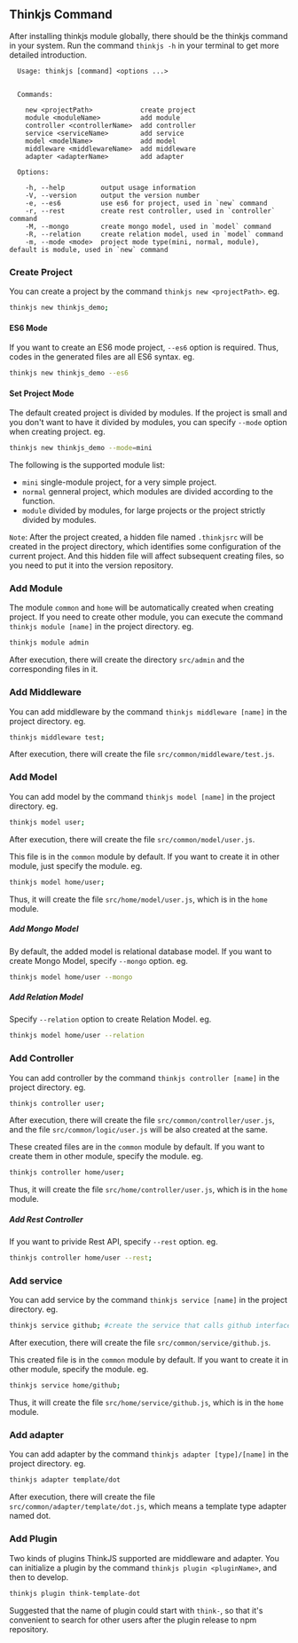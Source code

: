 ## Thinkjs Command

After installing thinkjs module globally, there should be the thinkjs command in your system. Run the command `thinkjs -h` in your terminal to get more detailed introduction.

```text
  Usage: thinkjs [command] <options ...>


  Commands:

    new <projectPath>            create project
    module <moduleName>          add module
    controller <controllerName>  add controller
    service <serviceName>        add service
    model <modelName>            add model
    middleware <middlewareName>  add middleware
    adapter <adapterName>        add adapter

  Options:

    -h, --help         output usage information
    -V, --version      output the version number
    -e, --es6          use es6 for project, used in `new` command
    -r, --rest         create rest controller, used in `controller` command
    -M, --mongo        create mongo model, used in `model` command
    -R, --relation     create relation model, used in `model` command
    -m, --mode <mode>  project mode type(mini, normal, module), default is module, used in `new` command
```

### Create Project

You can create a project by the command `thinkjs new <projectPath>`. eg.

```sh
thinkjs new thinkjs_demo;
```

#### ES6 Mode

If you want to create an ES6 mode project, `--es6` option is required. Thus, codes in the generated files are all ES6 syntax. eg.

```sh
thinkjs new thinkjs_demo --es6
```

#### Set Project Mode

The default created project is divided by modules. If the project is small and you don't want to have it divided by modules,
you can specify `--mode` option when creating project. eg.

```sh
thinkjs new thinkjs_demo --mode=mini
```

The following is the supported module list:

* `mini`  single-module project, for a very simple project.
* `normal` genneral project, which modules are divided according to the function.
* `module` divided by modules, for large projects or the project strictly divided by modules.

`Note`: After the project created, a hidden file named `.thinkjsrc` will be created in the project directory, which identifies some configuration of the current project. And this hidden file will affect subsequent creating files, so you need to put it into the version repository.

### Add Module

The module `common` and `home` will be automatically created when creating project. If you need to create other module, you can execute the command `thinkjs module [name]` in the project directory. eg. 

```sh
thinkjs module admin
```

After execution, there will create the directory `src/admin` and the corresponding files in it.

### Add Middleware

You can add middleware by the command `thinkjs middleware [name]` in the project directory. eg.

```sh
thinkjs middleware test;
```

After execution, there will create the file `src/common/middleware/test.js`.

### Add Model

You can add model by the command `thinkjs model [name]` in the project directory. eg.

```sh
thinkjs model user;
```

After execution, there will create the file `src/common/model/user.js`.

This file is in the `common` module by default. If you want to create it in other module, just specify the module. eg.

```sh
thinkjs model home/user;
```

Thus, it will create the file `src/home/model/user.js`, which is in the `home` module.

##### Add Mongo Model

By default, the added model is relational database model. If you want to create Mongo Model, specify `--mongo` option. eg.

```sh
thinkjs model home/user --mongo
```

##### Add Relation Model

Specify `--relation` option to create Relation Model. eg.

```sh
thinkjs model home/user --relation
```

### Add Controller

You can add controller by the command `thinkjs controller [name]` in the project directory. eg.

```sh
thinkjs controller user;
```

After execution, there will create the file `src/common/controller/user.js`, and the file `src/common/logic/user.js` will be also created at the same.

These created files are in the `common` module by default. If you want to create them in other module, specify the module. eg.

```sh
thinkjs controller home/user;
```

Thus, it will create the file `src/home/controller/user.js`, which is in the `home` module.

##### Add Rest Controller

If you want to privide Rest API, specify `--rest` option. eg.

```sh
thinkjs controller home/user --rest;
```


### Add service

You can add service by the command `thinkjs service [name]` in the project directory. eg.

```sh
thinkjs service github; #create the service that calls github interface 
```

After execution, there will create the file `src/common/service/github.js`.

This created file is in the `common` module by default. If you want to create it in other module, specify the module. eg.

```sh
thinkjs service home/github;
```

Thus, it will create the file `src/home/service/github.js`, which is in the `home` module.

### Add adapter

You can add adapter by the command `thinkjs adapter [type]/[name]` in the project directory. eg.

```sh
thinkjs adapter template/dot
```

After execution, there will create the file `src/common/adapter/template/dot.js`, which means a template type adapter named dot.


### Add Plugin

Two kinds of plugins ThinkJS supported are middleware and adapter. You can initialize a plugin by the command `thinkjs plugin <pluginName>`, and then to develop.

```sh
thinkjs plugin think-template-dot
```

Suggested that the name of plugin could start with `think-`, so that it's convenient to search for other users after the plugin release to npm repository.
